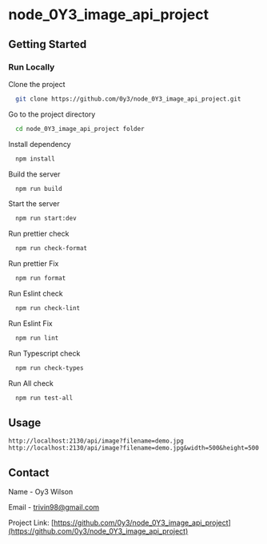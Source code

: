 # node_0Y3_image_api_project

<!-- Getting Started -->

## Getting Started

<!-- Run Locally -->

### Run Locally

Clone the project

```bash
  git clone https://github.com/0y3/node_0Y3_image_api_project.git
```

Go to the project directory

```bash
  cd node_0Y3_image_api_project folder
```

Install dependency

```bash
  npm install
```

Build the server

```bash
  npm run build
```

Start the server

```bash
  npm run start:dev
```

Run prettier check

```bash
  npm run check-format
```

Run prettier Fix

```bash
  npm run format
```

Run Eslint check

```bash
  npm run check-lint
```

Run Eslint Fix

```bash
  npm run lint
```

Run Typescript check

```bash
  npm run check-types
```

Run All check

```bash
  npm run test-all
```

<!-- Usage -->

## Usage

```dash
http://localhost:2130/api/image?filename=demo.jpg
http://localhost:2130/api/image?filename=demo.jpg&width=500&height=500
```

<!-- Contact -->

## Contact

Name - Oy3 Wilson

Email - trivin98@gmail.com

Project Link: [https://github.com/0y3/node_0Y3_image_api_project](https://github.com/0y3/node_0Y3_image_api_project)
